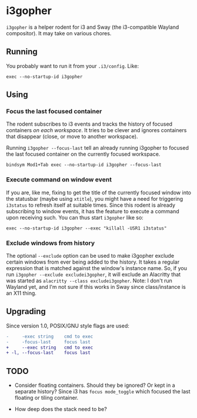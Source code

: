 # i3gopher

`i3gopher` is a helper rodent for i3 and Sway (the i3-compatible Wayland
compositor). It may take on various chores.

## Running

You probably want to run it from your `.i3/config`. Like:

    exec --no-startup-id i3gopher

## Using

### Focus the last focused container

The rodent subscribes to i3 events and tracks the history of focused containers
*on* *each* *workspace*. It tries to be clever and ignores containers that
disappear (close, or move to another workspace).

Running `i3gopher --focus-last` tell an already running i3gopher to focused the
last focused container on the currently focused workspace.

    bindsym Mod1+Tab exec --no-startup-id i3gopher --focus-last

### Execute command on window event

If you are, like me, fixing to get the title of the currently focused window
into the statusbar (maybe using `xtitle`), you might have a need for triggering
`i3status` to refresh itself at suitable times. Since this rodent is already
subscribing to window events, it has the feature to execute a command upon
receiving such. You can thus start `i3gopher` like so:

    exec --no-startup-id i3gopher --exec "killall -USR1 i3status"

### Exclude windows from history

The optional `--exclude` option can be used to make i3gopher exclude certain
windows from ever being added to the history. It takes a regular expression
that is matched against the window's instance name. So, if you run `i3gopher
--exclude excludei3gopher`, it will exclude an Alacritty that was started as
`alacritty --class excludei3gopher`. Note: I don't run Wayland yet, and I'm not
sure if this works in Sway since class/instance is an X11 thing.

## Upgrading

Since version 1.0, POSIX/GNU style flags are used:

```diff
-     -exec string    cmd to exec
-     -focus-last     focus last
+     --exec string   cmd to exec
+ -l, --focus-last    focus last
```

## TODO

- Consider floating containers. Should they be ignored? Or kept in a separate
  history? Since i3 has `focus mode_toggle` which focused the last floating or
  tiling container.

- How deep does the stack need to be?
